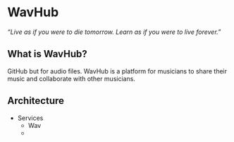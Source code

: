 # WavHub

_“Live as if you were to die tomorrow. Learn as if you were to live forever.”_

## What is WavHub?

GitHub but for audio files. WavHub is a platform for musicians to share their music and collaborate with other musicians. 

## Architecture
- Services
  -  Wav
    - 